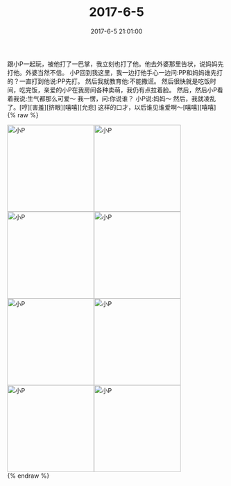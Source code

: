 ﻿---
title: 2017-6-5
date: 2017-6-5 21:01:00
tags:
categories: 妈妈
---
跟小P一起玩，被他打了一巴掌，我立刻也打了他。他去外婆那里告状，说妈妈先打他。外婆当然不信。
小P回到我这里，我一边打他手心一边问:PP和妈妈谁先打的？一直打到他说:PP先打。
然后我就教育他:不能撒谎。
然后很快就是吃饭时间，吃完饭，亲爱的小P在我房间各种卖萌，我仍有点拉着脸。
然后，然后小P看着我说:生气都那么可爱～
我一愣，问:你说谁？
小P说:妈妈～
然后，我就凌乱了。[哼][害羞][挤眼][嘻嘻][允悲]
这样的口才，以后谁见谁爱啊～[嘻嘻][嘻嘻]
{% raw %}
<div style="width:500 px">
<div style="float:left; width:100 px"><img src="/images/微信图片_20171012163313.jpg" width="200" alt="小P"></div>
<div style="float:left; width:100 px"><img src="/images/微信图片_20171012163323.jpg" width="200" alt="小P"></div>
<div style="float:left; width:100 px"><img src="/images/微信图片_20171012163332.jpg" width="200" alt="小P"></div>
<div style="float:left; width:100 px"><img src="/images/微信图片_20171012163340.jpg" width="200" alt="小P"></div>
<div style="float:left; width:100 px"><img src="/images/微信图片_20171012163347.jpg" width="200" alt="小P"></div>
<div style="float:left; width:100 px"><img src="/images/微信图片_20171012163355.jpg" width="200" alt="小P"></div>
<div style="float:left; width:100 px"><img src="/images/微信图片_20171012163402.jpg" width="200" alt="小P"></div>
<div style="float:left; width:100 px"><img src="/images/微信图片_20171012163412.jpg" width="200" alt="小P"></div>
<div style="clear:both"></div>
</div>
{% endraw %}